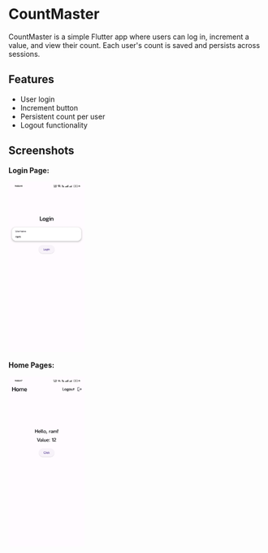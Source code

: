 # CountMaster

CountMaster is a simple Flutter app where users can log in, increment a value, and view their count. Each user's count is saved and persists across sessions.

## Features

- User login
- Increment button
- Persistent count per user
- Logout functionality

## Screenshots

**Login Page:**

<img src="https://github.com/B3g1n3r/count_master/blob/main/assets/login_page%5B1%5D.jpg" alt="Home Page" width="150"/>

**Home Pages:**

<img src="https://github.com/B3g1n3r/count_master/blob/main/assets/home_screen%5B1%5D.jpg" alt="Home Page" width="150"/>



